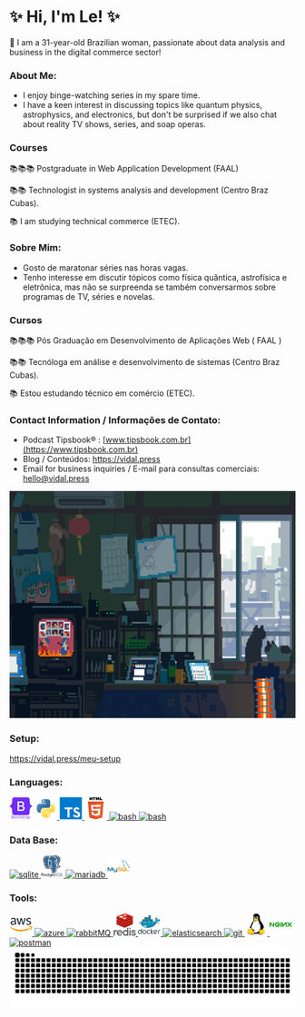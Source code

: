 # ✨ Hi, I'm Le! ✨

<div>
    
📌 I am a 31-year-old Brazilian woman, passionate about data analysis and business in the digital commerce sector!
</div>   

### About Me:

- I enjoy binge-watching series in my spare time.
- I have a keen interest in discussing topics like quantum physics, astrophysics, and electronics, but don't be surprised if we also chat about reality TV shows, series, and soap operas.

### Courses

📚📚📚 Postgraduate in Web Application Development (FAAL)

📚📚 Technologist in systems analysis and development (Centro Braz Cubas).

📚 I am studying technical commerce (ETEC).


### Sobre Mim:
- Gosto de maratonar séries nas horas vagas.
- Tenho interesse em discutir tópicos como física quântica, astrofísica e eletrônica, mas não se surpreenda se também conversarmos sobre programas de TV, séries e novelas.

### Cursos

📚📚📚 Pós Graduação em Desenvolvimento de Aplicações Web ( FAAL )

📚📚 Tecnóloga em análise e desenvolvimento de sistemas (Centro Braz Cubas).

📚 Estou estudando técnico em comércio (ETEC).

### Contact Information / Informações de Contato:

- Podcast Tipsbook® : [www.tipsbook.com.br](https://www.tipsbook.com.br)
- Blog / Conteúdos: https://vidal.press
- Email for business inquiries / E-mail para consultas comerciais: hello@vidal.press

<div align="center">
  <img src="banner.gif" width="100%" height="400px">
</div>

<h3 align="left"> Setup: </h3>
<a href="https://vidal.press/meu-setup/">https://vidal.press/meu-setup</a>
  
<h3 align="left">Languages:</h3>
<a href="https://getbootstrap.com" target="_blank" rel="noreferrer"> <img src="https://raw.githubusercontent.com/devicons/devicon/master/icons/bootstrap/bootstrap-plain-wordmark.svg" alt="bootstrap" width="40" height="40"/></a>
<a href="https://www.python.org" target="_blank" rel="noreferrer"> <img src="https://raw.githubusercontent.com/devicons/devicon/master/icons/python/python-original.svg" alt="python" width="40" height="40"/> </a>
<a href="https://www.typescriptlang.org/" target="_blank" rel="noreferrer"> <img src="https://raw.githubusercontent.com/devicons/devicon/master/icons/typescript/typescript-original.svg" alt="typescript" width="40" height="40"/> </a>
<a href="https://www.w3.org/html/" target="_blank" rel="noreferrer"> <img src="https://raw.githubusercontent.com/devicons/devicon/master/icons/html5/html5-original-wordmark.svg" alt="html5" width="40" height="40"/> </a>
<a href="https://www.gnu.org/software/bash/" target="_blank" rel="noreferrer"> <img src="https://www.vectorlogo.zone/logos/gnu_bash/gnu_bash-icon.svg" alt="bash" width="40" height="40"/> </a>
<a href="https://www.w3.org/css3/" target="_blank" rel="noreferrer"> <img src="https://miro.medium.com/v2/resize:fit:640/format:webp/1*f9t1eeISadHhjK5QYejJBg.png" alt="bash" width="37" height="37"/> </a>


<h3 align="left">Data Base:</h3>
<a href="https://www.sqlite.org/" target="_blank" rel="noreferrer"> <img src="https://www.vectorlogo.zone/logos/sqlite/sqlite-icon.svg" alt="sqlite" width="40" height="40"/> </a>
<a href="https://www.postgresql.org" target="_blank" rel="noreferrer"> <img src="https://raw.githubusercontent.com/devicons/devicon/master/icons/postgresql/postgresql-original-wordmark.svg" alt="postgresql" width="40" height="40"/> </a> 
<a href="https://mariadb.org/" target="_blank" rel="noreferrer"> <img src="https://www.vectorlogo.zone/logos/mariadb/mariadb-icon.svg" alt="mariadb" width="40" height="40"/> </a> 
<a href="https://www.mysql.com/" target="_blank" rel="noreferrer"> <img src="https://raw.githubusercontent.com/devicons/devicon/master/icons/mysql/mysql-original-wordmark.svg" alt="mysql" width="40" height="40"/> </a> 


<h3 align="left">Tools:</h3>
<p align="left"> <a href="https://aws.amazon.com" target="_blank" rel="noreferrer"> <img src="https://raw.githubusercontent.com/devicons/devicon/master/icons/amazonwebservices/amazonwebservices-original-wordmark.svg" alt="aws" width="40" height="40"/> </a> 
<a href="https://azure.microsoft.com/en-in/" target="_blank" rel="noreferrer"> <img src="https://www.vectorlogo.zone/logos/microsoft_azure/microsoft_azure-icon.svg" alt="azure" width="40" height="40"/> </a> 
<a href="https://www.rabbitmq.com" target="_blank" rel="noreferrer"> <img src="https://www.vectorlogo.zone/logos/rabbitmq/rabbitmq-icon.svg" alt="rabbitMQ" width="40" height="40"/> </a> 
<a href="https://redis.io" target="_blank" rel="noreferrer"> <img src="https://raw.githubusercontent.com/devicons/devicon/master/icons/redis/redis-original-wordmark.svg" alt="redis" width="40" height="40"/> </a>
<a href="https://www.docker.com/" target="_blank" rel="noreferrer"> <img src="https://raw.githubusercontent.com/devicons/devicon/master/icons/docker/docker-original-wordmark.svg" alt="docker" width="40" height="40"/> </a>
<a href="https://www.elastic.co" target="_blank" rel="noreferrer"> <img src="https://www.vectorlogo.zone/logos/elastic/elastic-icon.svg" alt="elasticsearch" width="40" height="40"/> </a> 
<a href="https://git-scm.com/" target="_blank" rel="noreferrer"> <img src="https://www.vectorlogo.zone/logos/git-scm/git-scm-icon.svg" alt="git" width="40" height="40"/> </a> 
<a href="https://www.kernel.org" target="_blank" rel="noreferrer"> <img src="https://raw.githubusercontent.com/devicons/devicon/master/icons/linux/linux-original.svg" alt="linux" width="40" height="40"/> </a>
<a href="https://www.nginx.com" target="_blank" rel="noreferrer"> <img src="https://raw.githubusercontent.com/devicons/devicon/master/icons/nginx/nginx-original.svg" alt="nginx" width="40" height="40"/> </a>
<a href="https://postman.com" target="_blank" rel="noreferrer"> <img src="https://www.vectorlogo.zone/logos/getpostman/getpostman-icon.svg" alt="postman" width="40" height="40"/> </a> 


<picture>
  <source media="(prefers-color-scheme: dark)" srcset="https://raw.githubusercontent.com/davinyleticia/davinyleticia/output/github-contribution-grid-snake-dark.svg">
  <source media="(prefers-color-scheme: light)" srcset="https://raw.githubusercontent.com/davinyleticia/davinyleticia/output/github-contribution-grid-snake.svg">
  <img alt="github contribution grid snake animation" src="https://raw.githubusercontent.com/davinyleticia/davinyleticia/output/github-contribution-grid-snake.svg">
</picture>



